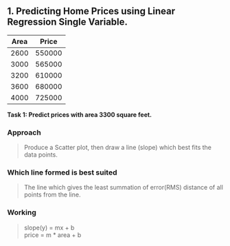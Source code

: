 ## 1. Predicting Home Prices using Linear Regression Single Variable.

| Area | Price  |
| ---- | ------ |
| 2600 | 550000 |
| 3000 | 565000 |
| 3200 | 610000 |
| 3600 | 680000 |
| 4000 | 725000 |

**Task 1: Predict prices with area 3300 square feet.**

### Approach

> Produce a Scatter plot, then draw a line (slope) which best fits the data points.
  
### Which line formed is best suited

> The line which gives the least summation of error(RMS) distance of all points from the line.
    
### Working

> slope(y) = mx + b\
> price = m * area + b